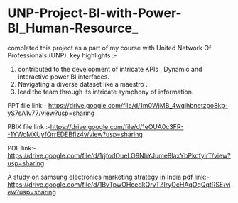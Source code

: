 # UNP-Project-BI-with-Power-BI_Human-Resource_

completed this project as a part of my course with United Network Of Professionals (UNP).
key highlights :-
1. contributed to the development of intricate KPIs , Dynamic and interactive power BI interfaces.
2. Navigating a diverse dataset like a maestro .
3. lead the team through its intricate symphony of information.
   
PPT file link:- https://drive.google.com/file/d/1m0WjMB_4wqjhbnetzpo8kp-yS7sA1v77/view?usp=sharing

PBIX file link :-https://drive.google.com/file/d/1eOUA0c3FR--1YWcMXUyfQrrEDEBfiz4v/view?usp=sharing

PDF link:-https://drive.google.com/file/d/1rjfodOueLO9NhYJume8laxYbPkcfyirT/view?usp=sharing

A study on samsung electronics marketing strategy in India
pdf link:- https://drive.google.com/file/d/1BvTpwOHcedkQrvTZIryOcHAqOqQqtRSE/view?usp=sharing


